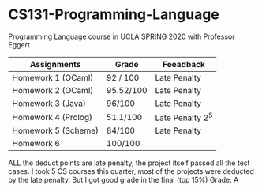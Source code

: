# CS131-Programming-Language
Programming Language course in UCLA SPRING 2020 with Professor Eggert

| Assignments         | Grade     | Feeadback          |
| ------------------- | --------- | ------------------ |
| Homework 1 (OCaml)  | 92 / 100  |        Late Penalty        |
| Homework 2 (OCaml)  | 95.52/100 |         Late Penalty           |
| Homework 3 (Java)   | 96/100    |             Late Penalty       |
| Homework 4 (Prolog) | 51.1/100  | Late Penalty $2^5$ |
| Homework 5 (Scheme) | 84/100    |             Late Penalty       |
| Homework 6          | 100/100   |                    |

ALL the deduct points are late penalty, the project itself passed all the test cases.
I took 5 CS courses this quarter, most of the projects were deducted by the late penalty. But I got good grade in the final (top 15%)
Grade: A

